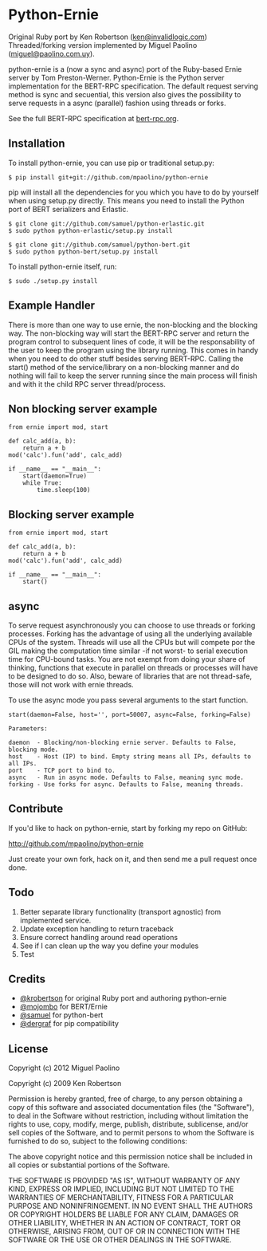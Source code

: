 Python-Ernie
=====
Original Ruby port by Ken Robertson (ken@invalidlogic.com)
Threaded/forking version implemented by Miguel Paolino (miguel@paolino.com.uy).

python-ernie is a (now a sync and async) port of the Ruby-based Ernie server by Tom Preston-Werner. Python-Ernie is the Python server implementation for the BERT-RPC specification. The default request serving method is sync and secuential, this version also gives the possibility to serve requests in a async (parallel) fashion using threads or forks.

See the full BERT-RPC specification at [bert-rpc.org](http://bert-rpc.org).


Installation
------------

To install python-ernie, you can use pip or traditional setup.py:

    $ pip install git+git://github.com/mpaolino/python-ernie 

pip will install all the dependencies for you which you have to do by yourself when using setup.py directly. This means you need to install the Python port of BERT serializers and Erlastic.

    $ git clone git://github.com/samuel/python-erlastic.git
    $ sudo python python-erlastic/setup.py install
    
    $ git clone git://github.com/samuel/python-bert.git
    $ sudo python python-bert/setup.py install

To install python-ernie itself, run:

    $ sudo ./setup.py install


Example Handler
---------------
There is more than one way to use ernie, the non-blocking and the blocking way. The non-blocking way will start the BERT-RPC server and return the program control to subsequent lines of code, it will be the responsability of the user to keep the program using the library running. This comes in handy when you need to do other stuff besides serving BERT-RPC.
Calling the start() method of the service/library on a non-blocking manner and do nothing will fail to keep the server running
since the main process will finish and with it the child RPC server thread/process.

Non blocking server example
---------------------------


    from ernie import mod, start
    
    def calc_add(a, b):
        return a + b
    mod('calc').fun('add', calc_add)
    
    if __name__ == "__main__":
        start(daemon=True)
        while True:
            time.sleep(100)

Blocking server example 
----------------------


    from ernie import mod, start
    
    def calc_add(a, b):
        return a + b
    mod('calc').fun('add', calc_add)
    
    if __name__ == "__main__":
        start()

async
-----
To serve request asynchronously you can choose to use threads or forking processes. Forking has the advantage of using all the underlying available CPUs of the system. Threads will use all the CPUs but will compete por the GIL making the computation time similar -if not worst- to serial execution time for CPU-bound tasks. You are not exempt from doing your share of thinking, functions that execute in parallel on threads or processes will have to be designed to do so. Also, beware of libraries that are not thread-safe, those will not work with ernie threads.

To use the async mode you pass several arguments to the start function.


    start(daemon=False, host='', port=50007, async=False, forking=False)

    Parameters:
    
    daemon  - Blocking/non-blocking ernie server. Defaults to False, blocking mode.
    host    - Host (IP) to bind. Empty string means all IPs, defaults to all IPs.
    port    - TCP port to bind to.
    async   - Run in async mode. Defaults to False, meaning sync mode.
    forking - Use forks for async. Defaults to False, meaning threads.


Contribute
----------

If you'd like to hack on python-ernie, start by forking my repo on GitHub:

http://github.com/mpaolino/python-ernie

Just create your own fork, hack on it, and then send me a pull request once done.


Todo
---------

1. Better separate library functionality (transport agnostic) from implemented service.
1. Update exception handling to return traceback
1. Ensure correct handling around read operations
1. See if I can clean up the way you define your modules
1. Test

Credits
---------

* [@krobertson](https://github.com/krobertson) for original Ruby port and authoring python-ernie
* [@mojombo](https://github.com/mojombo) for BERT/Ernie
* [@samuel](https://github.com/samuel) for python-bert
* [@dergraf](https://github.com/dergraf) for pip compatibility

License
---------

Copyright (c) 2012 Miguel Paolino

Copyright (c) 2009 Ken Robertson

Permission is hereby granted, free of charge, to any person obtaining
a copy of this software and associated documentation files (the
"Software"), to deal in the Software without restriction, including
without limitation the rights to use, copy, modify, merge, publish,
distribute, sublicense, and/or sell copies of the Software, and to
permit persons to whom the Software is furnished to do so, subject to
the following conditions:

The above copyright notice and this permission notice shall be
included in all copies or substantial portions of the Software.

THE SOFTWARE IS PROVIDED "AS IS", WITHOUT WARRANTY OF ANY KIND,
EXPRESS OR IMPLIED, INCLUDING BUT NOT LIMITED TO THE WARRANTIES OF
MERCHANTABILITY, FITNESS FOR A PARTICULAR PURPOSE AND
NONINFRINGEMENT. IN NO EVENT SHALL THE AUTHORS OR COPYRIGHT HOLDERS BE
LIABLE FOR ANY CLAIM, DAMAGES OR OTHER LIABILITY, WHETHER IN AN ACTION
OF CONTRACT, TORT OR OTHERWISE, ARISING FROM, OUT OF OR IN CONNECTION
WITH THE SOFTWARE OR THE USE OR OTHER DEALINGS IN THE SOFTWARE.
